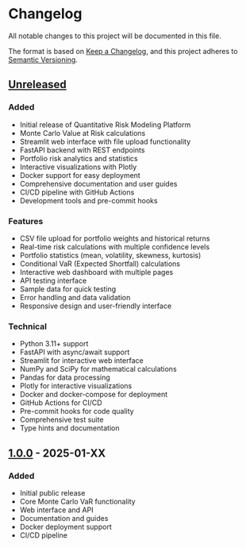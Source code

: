 # Changelog

All notable changes to this project will be documented in this file.

The format is based on [Keep a Changelog](https://keepachangelog.com/en/1.0.0/),
and this project adheres to [Semantic Versioning](https://semver.org/spec/v2.0.0.html).

## [Unreleased]

### Added
- Initial release of Quantitative Risk Modeling Platform
- Monte Carlo Value at Risk calculations
- Streamlit web interface with file upload functionality
- FastAPI backend with REST endpoints
- Portfolio risk analytics and statistics
- Interactive visualizations with Plotly
- Docker support for easy deployment
- Comprehensive documentation and user guides
- CI/CD pipeline with GitHub Actions
- Development tools and pre-commit hooks

### Features
- CSV file upload for portfolio weights and historical returns
- Real-time risk calculations with multiple confidence levels
- Portfolio statistics (mean, volatility, skewness, kurtosis)
- Conditional VaR (Expected Shortfall) calculations
- Interactive web dashboard with multiple pages
- API testing interface
- Sample data for quick testing
- Error handling and data validation
- Responsive design and user-friendly interface

### Technical
- Python 3.11+ support
- FastAPI with async/await support
- Streamlit for interactive web interface
- NumPy and SciPy for mathematical calculations
- Pandas for data processing
- Plotly for interactive visualizations
- Docker and docker-compose for deployment
- GitHub Actions for CI/CD
- Pre-commit hooks for code quality
- Comprehensive test suite
- Type hints and documentation

## [1.0.0] - 2025-01-XX

### Added
- Initial public release
- Core Monte Carlo VaR functionality
- Web interface and API
- Documentation and guides
- Docker deployment support
- CI/CD pipeline

[Unreleased]: https://github.com/h-rishi16/quantitative-risk-platform/compare/v1.0.0...HEAD
[1.0.0]: https://github.com/h-rishi16/quantitative-risk-platform/releases/tag/v1.0.0